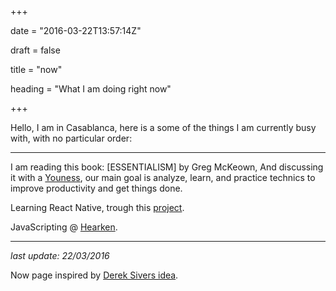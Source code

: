 +++

date = "2016-03-22T13:57:14Z"

draft = false

title = "now"

heading = "What I am doing right now"

+++

Hello, I am in Casablanca, here is a some of the things I am currently busy with, with no particular order:
___


I am reading this book: [ESSENTIALISM] by Greg McKeown, And discussing it with a [Youness](https://twitter.com/YounesMouaddib), our main goal is analyze, learn, and practice technics to improve productivity and get things done.

Learning React Native, trough this [project](https://github.com/elhoucine/PropertyFinder).

JavaScripting @ [Hearken](http://hearken.io).

___

*last update: 22/03/2016*

Now page inspired by [Derek Sivers idea](http://sivers.org/nowff).
